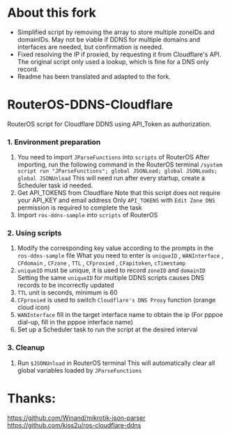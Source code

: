 # About this fork
- Simplified script by removing the array to store multiple zoneIDs and domainIDs. May not be viable if DDNS for multiple domains and interfaces are needed, but confirmation is needed.
- Fixed resolving the IP if proxied, by requesting it from Cloudflare's API. The original script only used a lookup, which is fine for a DNS only record.
- Readme has been translated and adapted to the fork.

# RouterOS-DDNS-Cloudflare
RouterOS script for Cloudflare DDNS using API_Token as authorization.

### 1. Environment preparation
1. You need to import `JParseFunctions` into `scripts` of RouterOS
    After importing, run the following command in the RouterOS terminal
    `/system script run "JParseFunctions"; global JSONLoad; global JSONLoads; global JSONUnload`
    This will need run after every startup, create a Scheduler task id needed.
2. Get API_TOKENS from Cloudflare
    Note that this script does not require your API_KEY and email address
    Only `API_TOKENS` with `Edit Zone DNS` permission is required to complete the task
3. Import `ros-ddns-sample` into `scripts` of RouterOS
### 2. Using scripts
1. Modify the corresponding key value according to the prompts in the `ros-ddns-sample` file
    What you need to enter is `uniqueID` , `WANInterface` , `CFdomain` , `CFzone` , `TTL` , `CFproxied` , `CFapitoken`, `cTimestamp`
2. `uniqueID` must be unique, it is used to record `zoneID` and `domainID`
    Setting the same `uniqueID` for multiple DDNS scripts causes DNS records to be incorrectly updated
3. `TTL` unit is seconds, minimum is 60
4. `CFproxied` is used to switch `Cloudflare's DNS Proxy` function (orange cloud icon)
5. `WANInterface` fill in the target interface name to obtain the ip
(For pppoe dial-up, fill in the pppoe interface name)
6. Set up a Scheduler task to run the script at the desired interval

### 3. Cleanup
1. Run `$JSONUnload` in RouterOS terminal
    This will automatically clear all global variables loaded by `JParseFunctions`

# Thanks: 
https://github.com/Winand/mikrotik-json-parser  
https://github.com/kiss2u/ros-cloudflare-ddns  
